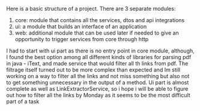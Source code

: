 Here is a basic structure of a project.
There are 3 separate modules:
1. core: module that contains all the services, dtos and api integrations
2. ui: a module that builds an interface of an application
3. web: additional module that can be used later if needed to give an opportunity to trigger services from core through http

I had to start with ui part as there is no entry point in core module, although, I found the best option among all 
different kinds of libraries for parsing pdf in java - iText, and made service that would filter all th links from pdf.
The filtrage itself turned out to be more complex than expected and Im still working on a way to filter all the links
and not miss something but also not to get something unnecessary in the output of a method. Ui part is almost complete as well as 
LinkExtractorService, so i hope i will be able to figure out how to filter all the links by Monday as it seems to be the most difficult
part of a task
